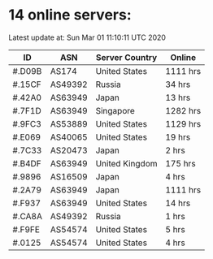 # 14 online servers:

Latest update at: Sun Mar 01 11:10:11 UTC 2020

| ID | ASN | Server Country | Online |
| -- | --- | -------------- | ------ |
| #.D09B | AS174 | United States | 1111 hrs |
| #.15CF | AS49392 | Russia | 34 hrs |
| #.42A0 | AS63949 | Japan | 13 hrs |
| #.7F1D | AS63949 | Singapore | 1282 hrs |
| #.9FC3 | AS53889 | United States | 1129 hrs |
| #.E069 | AS40065 | United States | 19 hrs |
| #.7C33 | AS20473 | Japan | 2 hrs |
| #.B4DF | AS63949 | United Kingdom | 175 hrs |
| #.9896 | AS16509 | Japan | 4 hrs |
| #.2A79 | AS63949 | Japan | 1111 hrs |
| #.F937 | AS63949 | United States | 14 hrs |
| #.CA8A | AS49392 | Russia | 1 hrs |
| #.F9FE | AS54574 | United States | 5 hrs |
| #.0125 | AS54574 | United States | 4 hrs |

